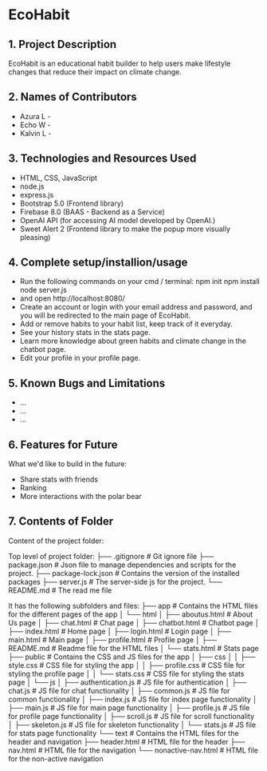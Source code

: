 # EcoHabit

## 1. Project Description
EcoHabit is an educational habit builder to help users make lifestyle changes that reduce their impact on climate change.

## 2. Names of Contributors
* Azura L - 
* Echo W - 
* Kalvin L - 
	
## 3. Technologies and Resources Used
* HTML, CSS, JavaScript
* node.js
* express.js
* Bootstrap 5.0 (Frontend library)
* Firebase 8.0 (BAAS - Backend as a Service)
* OpenAI API (for accessing AI model developed by OpenAI.)
* Sweet Alert 2 (Frontend library to make the popup more visually pleasing)

## 4. Complete setup/installion/usage
* Run the following commands on your cmd / terminal:
     npm init
     npm install
     node server.js
*    and open http://localhost:8080/
* Create an account or login with your email address and password, and you will be redirected to the main page of EcoHabit.
* Add or remove habits to your habit list, keep track of it everyday.
* See your history stats in the stats page.
* Learn more knowledge about green habits and climate change in the chatbot page.
*  Edit your profile in your profile page.

## 5. Known Bugs and Limitations
* ...
* ...
* ...

## 6. Features for Future
What we'd like to build in the future:
* Share stats with friends
* Ranking
* More interactions with the polar bear
	
## 7. Contents of Folder
Content of the project folder:

Top level of project folder: 
├── .gitignore               # Git ignore file
├── package.json             # Json file to manage dependencies and scripts for the project.
├── package-lock.json        # Contains the version of the installed packages
├── server.js                # The server-side js for the project.
└── README.md                # The read me file 

It has the following subfolders and files:
    ├── app                     # Contains the HTML files for the different pages of the app
    │   └── html
    │       ├── aboutus.html    # About Us page
    │       ├── chat.html       # Chat page
    │       ├── chatbot.html    # Chatbot page
    │       ├── index.html      # Home page
    │       ├── login.html      # Login page
    │       ├── main.html       # Main page
    │       ├── profile.html    # Profile page
    │       ├── README.md       # Readme file for the HTML files
    │       └── stats.html      # Stats page
    ├── public                  # Contains the CSS and JS files for the app
    │   ├── css
    │   │   ├── style.css       # CSS file for styling the app
    │   │   ├── profile.css     # CSS file for styling the profile page
    │   │   └── stats.css       # CSS file for styling the stats page
    │   └── js
    │       ├── authentication.js   # JS file for authentication
    │       ├── chat.js         # JS file for chat functionality
    │       ├── common.js       # JS file for common functionality
    │       ├── index.js        # JS file for index page functionality
    │       ├── main.js         # JS file for main page functionality
    │       ├── profile.js      # JS file for profile page functionality
    │       ├── scroll.js       # JS file for scroll functionality
    │       ├── skeleton.js     # JS file for skeleton functionality
    │       └── stats.js        # JS file for stats page functionality
    └── text                    # Contains the HTML files for the header and navigation
        ├── header.html         # HTML file for the header
        ├── nav.html            # HTML file for the navigation
        └── nonactive-nav.html  # HTML file for the non-active navigation

